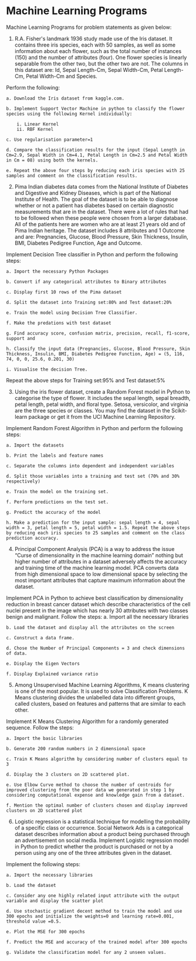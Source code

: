# Machine Learning Programs

 Machine Learning Programs for problem statements as given below:
 1. R.A. Fisher's landmark 1936 study made use of the Iris dataset. It contains three iris species, each with 50 samples, as well as some information about each flower, such as the total number of instances (150) and the number of attributes (four). One flower species is linearly separable
from the other two, but the other two are not.
The columns in this dataset are: Id, Sepal Length-Cm, Sepal Width-Cm, Petal Length-Cm, Petal Width-Cm and Species.

Perform the following:

    a. Download the Iris dataset from kaggle.com.

    b. Implement Support Vector Machine in python to classify the flower species using the following Kernel individually:

        i. Linear Kernel
        ii. RBF Kernel
    
    c. Use regularisation parameter=1
    
    d. Compare the classification results for the input (Sepal Length in Cm=2.9, Sepal Width in Cm=4.1, Petal Length in Cm=2.5 and Petal Width in Cm = 08) using both the kernels.
    
    e. Repeat the above four steps by reducing each iris species with 25 samples and comment on the classification results.


2. Pima Indian diabetes data comes from the National Institute of Diabetes and Digestive and Kidney Diseases, which is part of the National Institute of Health. The goal of the dataset is to be able to diagnose whether or not a patient has diabetes based on certain diagnostic measurements that are in the dataset. There were a lot of rules that had to be followed when these people were chosen from a larger database. All of the patients here are women who are at least 21 years old and of Pima Indian heritage. The dataset includes 8 attributes and 1 Outcome and are: Pregnancies, Glucose, Blood Pressure, Skin Thickness, Insulin, BMI, Diabetes Pedigree Function, Age and Outcome.

Implement Decision Tree classifier in Python and perform the following steps:
    
    a. Import the necessary Python Packages 
    
    b. Convert if any categorical attributes to Binary attributes 
    
    c. Display first 10 rows of the Pima dataset
    
    d. Split the dataset into Training set:80% and Test dataset:20%
    
    e. Train the model using Decision Tree Classifier.
    
    f. Make the predations with test dataset
    
    g. Find accuracy score, confusion matrix, precision, recall, f1-score, support and
    
    h. Classify the input data (Pregnancies, Glucose, Blood Pressure, Skin Thickness, Insulin, BMI, Diabetes Pedigree Function, Age) = (5, 116, 74, 0, 0, 25.6, 0.201, 30)
    
    i. Visualise the decision Tree.
Repeat the above steps for Training set:95% and Test dataset:5%

3. Using the iris flower dataset, create a Random Forest model in Python to categorise the type of flower. It includes the sepal length, sepal breadth, petal length, petal width, and floral type. Setosa, versicolor, and virginia are the three species or classes. You may find the dataset in the Scikit-learn package or get it from the UCI Machine Learning Repository.

Implement Random Forest Algorithm in Python and perform the following steps:
    
    a. Import the datasets
    
    b. Print the labels and feature names
    
    c. Separate the columns into dependent and independent variables
    
    d. Split those variables into a training and test set (70% and 30% respectively)
    
    e. Train the model on the training set.
    
    f. Perform predictions on the test set.
    
    g. Predict the accuracy of the model
    
    h. Make a prediction for the input sample: sepal length = 4, sepal width = 3, petal length = 5, petal width = 1.5. Repeat the above steps by reducing each iris species to 25 samples and comment on the class prediction accuracy.

4. Principal Component Analysis (PCA) is a way to address the issue “Curse of dimensionality in the machine learning domain” nothing but higher number of attributes in a dataset adversely affects the accuracy and training time of the machine learning model. PCA converts data from high dimensional space to low dimensional space by selecting the most important attributes that capture maximum information about the dataset. 

Implement PCA in Python to achieve best classification by dimensionality reduction in breast cancer dataset which describe characteristics of the cell nuclei present in the image which has nearly 30 attributes with two classes benign and malignant.
Follow the steps:
    a. Import all the necessary libraries
    
    b. Load the dataset and display all the attributes on the screen
    
    c. Construct a data frame.
    
    d. Chose the Number of Principal Components = 3 and check dimensions of data.
    
    e. Display the Eigen Vectors
    
    f. Display Explained variance ratio
    
5. Among Unsupervised Machine Learning Algorithms, K means clustering is one of the most popular. It is used to solve Classification Problems. K Means clustering divides the unlabelled data into different groups, called clusters, based on features and patterns that are similar to each other.

Implement K Means Clustering Algorithm for a randomly generated sequence.
Follow the steps:
    
    a. Import the basic libraries
    
    b. Generate 200 random numbers in 2 dimensional space
    
    c. Train K Means algorithm by considering number of clusters equal to 3
    
    d. Display the 3 clusters on 2D scattered plot.
    
    e. Use Elbow Curve method to choose the number of centroids for improved clustering from the poor data we generated in step 1 by considering computational expense and knowledge gain from a dataset.
    
    f. Mention the optimal number of clusters chosen and display improved clusters on 2D scattered plot

6. Logistic regression is a statistical technique for modelling the probability of a specific class or occurrence.
Social Network Ads is a categorical dataset describes information about a product being purchased through an advertisement on social media.
Implement Logistic regression model in Python to predict whether the product is purchased or not by a person using any one of the three attributes given in the dataset.

Implement the following steps:
    
    a. Import the necessary libraries
    
    b. Load the dataset
    
    c. Consider any one highly related input attribute with the output variable and display the scatter plot
    
    d. Use stochastic gradient decent method to train the model and use 300 epochs and initialize the weights=0 and learning rate=0.001, threshold value =0.5.
    
    e. Plot the MSE for 300 epochs
    
    f. Predict the MSE and accuracy of the trained model after 300 epochs
    
    g. Validate the classification model for any 2 unseen values.
